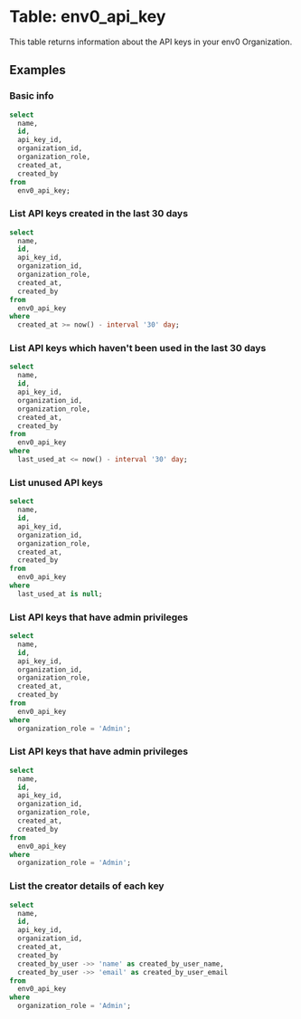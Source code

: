 # Table: env0_api_key

This table returns information about the API keys in your env0 Organization.

## Examples

### Basic info

```sql
select
  name,
  id,
  api_key_id,
  organization_id,
  organization_role,
  created_at,
  created_by
from
  env0_api_key;
```

### List API keys created in the last 30 days

```sql
select
  name,
  id,
  api_key_id,
  organization_id,
  organization_role,
  created_at,
  created_by
from
  env0_api_key
where
  created_at >= now() - interval '30' day;
```

### List API keys which haven't been used in the last 30 days

```sql
select
  name,
  id,
  api_key_id,
  organization_id,
  organization_role,
  created_at,
  created_by
from
  env0_api_key
where
  last_used_at <= now() - interval '30' day;
```

### List unused API keys

```sql
select
  name,
  id,
  api_key_id,
  organization_id,
  organization_role,
  created_at,
  created_by
from
  env0_api_key
where
  last_used_at is null;
```

### List API keys that have admin privileges

```sql
select
  name,
  id,
  api_key_id,
  organization_id,
  organization_role,
  created_at,
  created_by
from
  env0_api_key
where
  organization_role = 'Admin';
```

### List API keys that have admin privileges

```sql
select
  name,
  id,
  api_key_id,
  organization_id,
  organization_role,
  created_at,
  created_by
from
  env0_api_key
where
  organization_role = 'Admin';
```

### List the creator details of each key

```sql
select
  name,
  id,
  api_key_id,
  organization_id,
  created_at,
  created_by
  created_by_user ->> 'name' as created_by_user_name,
  created_by_user ->> 'email' as created_by_user_email
from
  env0_api_key
where
  organization_role = 'Admin';
```